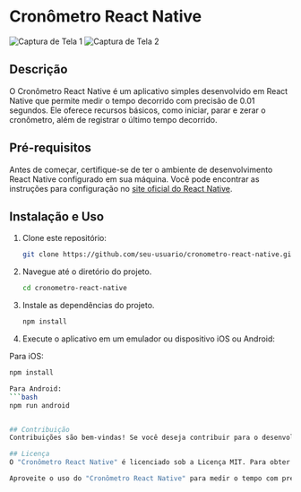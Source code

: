# Cronômetro React Native

![Captura de Tela 1](inserir-url-da-imagem)
![Captura de Tela 2](inserir-url-da-imagem)

## Descrição

O Cronômetro React Native é um aplicativo simples desenvolvido em React Native que permite medir o tempo decorrido com precisão de 0.01 segundos. Ele oferece recursos básicos, como iniciar, parar e zerar o cronômetro, além de registrar o último tempo decorrido.

## Pré-requisitos

Antes de começar, certifique-se de ter o ambiente de desenvolvimento React Native configurado em sua máquina. Você pode encontrar as instruções para configuração no [site oficial do React Native](https://reactnative.dev/docs/environment-setup).

## Instalação e Uso

1. Clone este repositório:

   ```bash
   git clone https://github.com/seu-usuario/cronometro-react-native.git

2. Navegue até o diretório do projeto.

   ```bash
   cd cronometro-react-native

3. Instale as dependências do projeto.

   ```bash
   npm install

4. Execute o aplicativo em um emulador ou dispositivo iOS ou Android:

Para iOS:
   ```bash
   npm install

Para Android:
   ```bash
   npm run android


## Contribuição
Contribuições são bem-vindas! Se você deseja contribuir para o desenvolvimento do "Cronômetro React Native", sinta-se à vontade para abrir problemas (issues) e enviar solicitações de pull. Trabalhar juntos para aprimorar este projeto é altamente valorizado.

## Licença
O "Cronômetro React Native" é licenciado sob a Licença MIT. Para obter detalhes sobre os termos da licença, consulte o arquivo LICENSE.

Aproveite o uso do "Cronômetro React Native" para medir o tempo com precisão e eficiência em suas atividades e projetos!